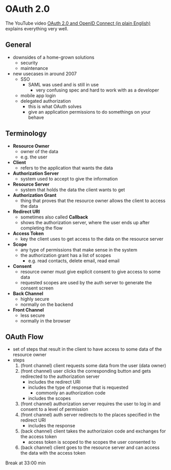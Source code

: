 # OAuth 2.0

The YouTube video [OAuth 2.0 and OpenID Connect (in plain English)](https://www.youtube.com/watch?v=996OiexHze0) explains everything very well.

## General
* downsides of a home-grown solutions
    * security
    * maintenance
* new usecases in around 2007
    * SSO
        * SAML was used and is still in use
            * very confusing spec and hard to work with as a developer
    * mobile app login
    * delegated authorization
        * this is what OAuth solves
        * give an application permissions to do somethings on your behave

## Terminology
* __Resource Owner__
    * owner of the data
    * e.g. the user
* __Client__
    * refers to the application that wants the data
* __Authorization Server__
    * system used to accept to give the information
* __Resource Server__
    * system that holds the data the client wants to get
* __Authorization Grant__
    * thing that proves that the resource owner allows the client to access the data
* __Redirect URI__
    * sometimes also called __Callback__
    * shows the authorization server, where the user ends up after completing the flow
* __Access Token__
    * key the client uses to get access to the data on the resource server
* __Scope__
    * any type of permissions that make sense in the system
    * the authorization grant has a list of scopes
        * e.g. read contacts, delete email, read email
* __Consent__
    * resource owner must give explicit consent to give access to some data
    * requested scopes are used by the auth server to generate the consent screen
* __Back Channel__
    * highly secure
    * normally on the backend
* __Front Channel__
    * less secure
    * normally in the browser


## OAuth Flow
* set of steps that result in the client to have access to some data of the resource owner
* steps
    1. (front channel) client requests some data from the user (data owner)
    2. (front channel) user clicks the corresponding button and gets redirected to the authorization server
        * includes the redirect URI
        * includes the type of response that is requested
            * commonly an authorization code
        * includes the scopes
    3. (front channel) authorization server requires the user to log in and consent to a level of permission
    4. (front channel) auth server redirects to the places specified in the redirect URI
        * includes the response
    5. (back channel) client takes the authorizaion code and exchanges for the access token
        * access token is scoped to the scopes the user consented to
    6. (back channel) client goes to the resource server and can access the data with the access token


Break at 33:00 min